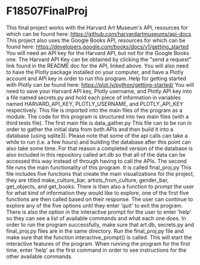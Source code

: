 # F18507FinalProj
This final project works with the Harvard Art Museum's API, resources for which can be found here: https://github.com/harvardartmuseums/api-docs
This project also uses the Google Books API, resources for which can be found here: https://developers.google.com/books/docs/v1/getting_started
You will need an API key for the Harvard API, but not for the Google Books one. The Harvard API Key can be obtained by clicking the "send a request"
link found in the README doc for the API, linked above.
You will also need to have the Plotly package installed on your computer, and have a Plotly account and API key in order to run this program. Help for getting started with Plotly can be found here: https://plot.ly/python/getting-started/
You will need to save your Harvard API key, Plotly username, and Plotly API key into a file named secrets.py and hold each piece of information in variables named HARVARD_API_KEY, PLOTLY_USERNAME, and PLOTLY_API_KEY respectively. This file is imported into the main files of the program as a module.
The code for this program is structured into two main files (with a third tests file). The first main file is data_gather.py This file can to be run in order to gather the initial data from both APIs and then build it into a database (using sqlite3). Please note that some of the api calls can take a while to run (i.e. a few hours) and building the database after this point can also take some time. For that reason a completed version of the database is also included in this repository called art.db so that all of the data can be accessed this way instead of through having to call the APIs.
The second file runs the main functionality of this program. It is called final_proj.py This file includes five functions that create the main visualizations for the project, they are titled make_culture_bar, artists_from_culture, gender_bar, get_objects, and get_books. There is then also a function to prompt the user for what kind of information they would like to explore, one of the first five functions are then called based on their response. The user can continue to explore any of the five options until they enter 'quit' to exit the program. There is also the option in the interactive prompt for the user to enter 'help' so they can see a list of available commands and what each one does.
In order to run the program successfully, make sure that art.db, secrets.py and final_proj.py files are in the same directory. Run the final_proj.py file and make sure that the function interactive_prompt() is called. This will start the interactive features of the program. When running the program for the first time, enter 'help' as the first command in order to see instructions for the other available commands.
